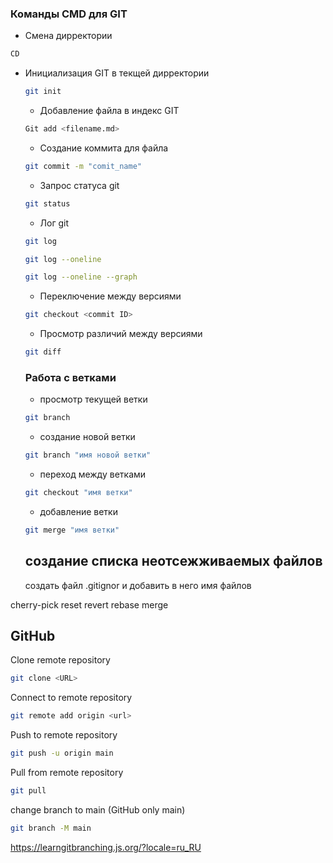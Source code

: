 ### Команды CMD для GIT
* Смена дирректории
```sh
CD
```
* Инициализация GIT в текщей дирректории
  ```sh
  git init
  ```
  * Добавление файла в индекс GIT
  ```sh
  Git add <filename.md>
  ```
  * Создание коммита для файла
  ```sh
  git commit -m "comit_name"
  ```
  * Запрос статуса git
  ```sh
  git status
  ```
  * Лог git
  ```sh 
  git log
  ```
  ```sh
  git log --oneline
  ```
  ```sh
  git log --oneline --graph
  ```
  * Переключение между версиями
  ```sh 
  git checkout <commit ID>
  ```
  * Просмотр различий между версиями
  ```sh 
  git diff
  ```

   ### Работа с ветками
  * просмотр текущей ветки
  ```sh 
  git branch 
  ```
  * создание новой ветки
  ```sh 
  git branch "имя новой ветки"
  ```
  * переход между ветками
  ```sh 
  git checkout "имя ветки" 
  ```
  * добавление ветки 
  ```sh
  git merge "имя ветки"
  ```

  ## создание списка неотсежживаемых файлов
  создать файл .gitignor и добавить в него имя файлов



cherry-pick
reset
revert
rebase
merge


## GitHub
Clone remote repository
```sh
git clone <URL>
```

Connect to remote repository
```sh
git remote add origin <url>
```
Push to remote repository
```sh 
git push -u origin main
```

Pull from remote repository
```sh
git pull
```



change branch to main (GitHub only main)
```sh
git branch -M main
```






https://learngitbranching.js.org/?locale=ru_RU